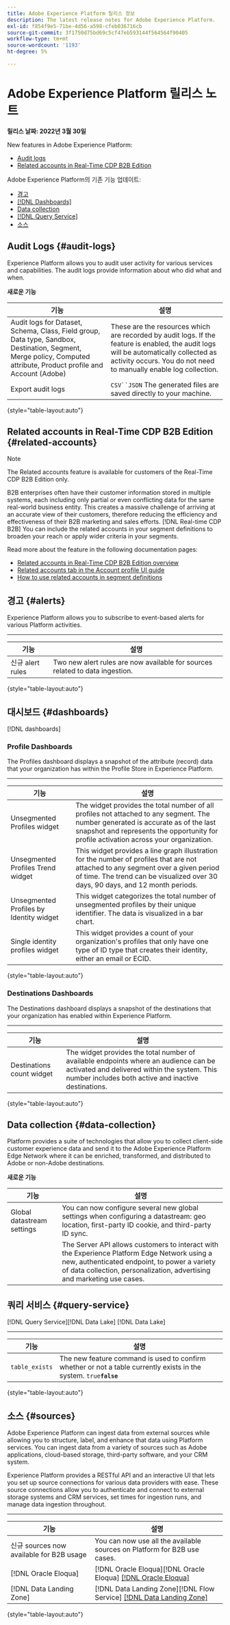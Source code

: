```yaml
---
title: Adobe Experience Platform 릴리스 정보
description: The latest release notes for Adobe Experience Platform.
exl-id: f854f9e5-71be-4d56-a598-cfeb036716cb
source-git-commit: 3f1750d75bd69c5cf47eb593144f564564f90405
workflow-type: tm+mt
source-wordcount: '1193'
ht-degree: 5%

---
```


# Adobe Experience Platform 릴리스 노트

**릴리스 날짜: 2022년 3월 30일**

New features in Adobe Experience Platform:

- [Audit logs](#audit-logs)
- [Related accounts in Real-Time CDP B2B Edition](#related-accounts)

Adobe Experience Platform의 기존 기능 업데이트:

- [경고](#alerts)
- [[!DNL Dashboards]](#dashboards)
- [Data collection](#data-collection)
- [[!DNL Query Service]](#query-service)
- [소스](#sources)

<!-- - [Experience Data Model (XDM)](#xdm) -->

## Audit Logs {#audit-logs}

Experience Platform allows you to audit user activity for various services and capabilities. The audit logs provide information about who did what and when.

**새로운 기능**

| 기능 | 설명 |
| --- | --- |
| Audit logs for Dataset, Schema, Class, Field group, Data type, Sandbox, Destination, Segment, Merge policy, Computed attribute, Product profile and Account (Adobe) | These are the resources which are recorded by audit logs. If the feature is enabled, the audit logs will be automatically collected as activity occurs. You do not need to manually enable log collection. |
| Export audit logs | `CSV``JSON` The generated files are saved directly to your machine. |

{style=&quot;table-layout:auto&quot;}

[](../../landing/governance-privacy-security/audit-logs/overview.md)

## Related accounts in Real-Time CDP B2B Edition {#related-accounts}

>[!NOTE]
>
>The Related accounts feature is available for customers of the Real-Time CDP B2B Edition only.

B2B enterprises often have their customer information stored in multiple systems, each including only partial or even conflicting data for the same real-world business entity. This creates a massive challenge of arriving at an accurate view of their customers, therefore reducing the efficiency and effectiveness of their B2B marketing and sales efforts. [!DNL Real-time CDP B2B] You can include the related accounts in your segment definitions to broaden your reach or apply wider criteria in your segments.

Read more about the feature in the following documentation pages:

- [Related accounts in Real-Time CDP B2B Edition overview](../../rtcdp/b2b-ai-ml-services/related-accounts.md)
- [Related accounts tab in the Account profile UI guide](../../rtcdp/accounts/account-profile-ui-guide.md#related-accounts-tab)
- [How to use related accounts in segment definitions](../../rtcdp/segmentation/b2b.md#related-accounts)

[](../../rtcdp/overview.md)

## 경고 {#alerts}

Experience Platform allows you to subscribe to event-based alerts for various Platform activities. 

****

| 기능 | 설명 |
| --- | --- |
| 신규 alert rules | Two new alert rules are now available for sources related to data ingestion. [](../../observability/alerts/rules.md) |

{style=&quot;table-layout:auto&quot;}

[](../../observability/alerts/overview.md)

## 대시보드 {#dashboards}

[!DNL dashboards]

### Profile Dashboards

The Profiles dashboard displays a snapshot of the attribute (record) data that your organization has within the Profile Store in Experience Platform.

****

| 기능 | 설명 |
| --- | --- |
| Unsegmented Profiles widget | The widget provides the total number of all profiles not attached to any segment. The number generated is accurate as of the last snapshot and represents the opportunity for profile activation across your organization. [](../../dashboards/guides/profiles.md#standard-widgets) |
| Unsegmented Profiles Trend widget | This widget provides a line graph illustration for the number of profiles that are not attached to any segment over a given period of time. The trend can be visualized over 30 days, 90 days, and 12 month periods. [](../../dashboards/guides/profiles.md#standard-widgets) |
| Unsegmented Profiles by Identity widget | This widget categorizes the total number of unsegmented profiles by their unique identifier. The data is visualized in a bar chart. [](../../dashboards/guides/profiles.md#standard-widgets) |
| Single identity profiles widget | This widget provides a count of your organization&#39;s profiles that only have one type of ID type that creates their identity, either an email or ECID. [](../../dashboards/guides/profiles.md#standard-widgets) |

{style=&quot;table-layout:auto&quot;}

[](../../dashboards/guides/profiles.md)

### Destinations Dashboards

The Destinations dashboard displays a snapshot of the destinations that your organization has enabled within Experience Platform.

****

| 기능 | 설명 |
| --- | --- |
| Destinations count widget | The widget provides the total number of available endpoints where an audience can be activated and delivered within the system. This number includes both active and inactive destinations. [](../../dashboards/guides/destinations.md#standard-widgets) |

{style=&quot;table-layout:auto&quot;}

[](../../dashboards/guides/destinations.md)

## Data collection {#data-collection}

Platform provides a suite of technologies that allow you to collect client-side customer experience data and send it to the Adobe Experience Platform Edge Network where it can be enriched, transformed, and distributed to Adobe or non-Adobe destinations.

**새로운 기능**

| 기능 | 설명 |
| --- | --- |
| Global datastream settings | You can now configure several new global settings when configuring a datastream: geo location, first-party ID cookie, and third-party ID sync. [](../../edge/fundamentals/datastreams.md#configure) |
| [](../../server-api/overview.md) | The Server API allows customers to interact with the Experience Platform Edge Network using a new, authenticated endpoint, to power a variety of data collection, personalization, advertising and marketing use cases. |

[](../../collection/home.md)

<!-- ## Experience Data Model (XDM) {#xdm}

Experience Data Model (XDM) is an open-source specification that provides common structures and definitions (schemas) for data that is brought into Adobe Experience Platform. By adhering to XDM standards, all customer experience data can be incorporated into a common representation to deliver insights in a faster, more integrated way. You can gain valuable insights from customer actions, define customer audiences through segments, and use customer attributes for personalization purposes.

| Feature | Description |
| --- | --- |
| Add or remove individual standard fields for a schema | The Schema Editor UI now allows you to add portions of standard field groups to your schemas, providing more flexibility for the fields you choose to include without needing to build custom resources from scratch.<br><br>You can now also define ad-hoc custom fields directly within the schema structure and assign them to a new or existing custom field group without needing to create or edit the field group beforehand.<br><br>See the guide on [creating and editing schemas in the UI](../../xdm/ui/resources/schemas.md) for more information on these new workflows. |

{style="table-layout:auto"}

For more information on XDM in Platform, see the [XDM System overview](../../xdm/home.md). -->

## 쿼리 서비스 {#query-service}

[!DNL Query Service][!DNL Data Lake] [!DNL Data Lake]

****

| 기능 | 설명 |
| --- | --- |
| `table_exists` | The new feature command is used to confirm whether or not a table currently exists in the system. `true`****`false`**** [](../../query-service/sql/syntax.md) |

{style=&quot;table-layout:auto&quot;}

[](../../query-service/home.md)

## 소스 {#sources}

Adobe Experience Platform can ingest data from external sources while allowing you to structure, label, and enhance that data using Platform services. You can ingest data from a variety of sources such as Adobe applications, cloud-based storage, third-party software, and your CRM system.

Experience Platform provides a RESTful API and an interactive UI that lets you set up source connections for various data providers with ease. These source connections allow you to authenticate and connect to external storage systems and CRM services, set times for ingestion runs, and manage data ingestion throughout.

****

| 기능 | 설명 |
| --- | --- |
| 신규 sources now available for B2B usage | You can now use all the available sources on Platform for B2B use cases. [](../../sources/home.md) |
| [!DNL Oracle Eloqua] | [!DNL Oracle Eloqua][!DNL Oracle Eloqua] [ [!DNL Oracle Eloqua] ](../../sources/connectors/marketing-automation/oracle-eloqua.md) |
| [!DNL Data Landing Zone] | [!DNL Data Landing Zone][!DNL Flow Service] [ [!DNL Data Landing Zone] ](../../sources/tutorials/api/create/cloud-storage/data-landing-zone.md) |

{style=&quot;table-layout:auto&quot;}

[](../../sources/home.md)
